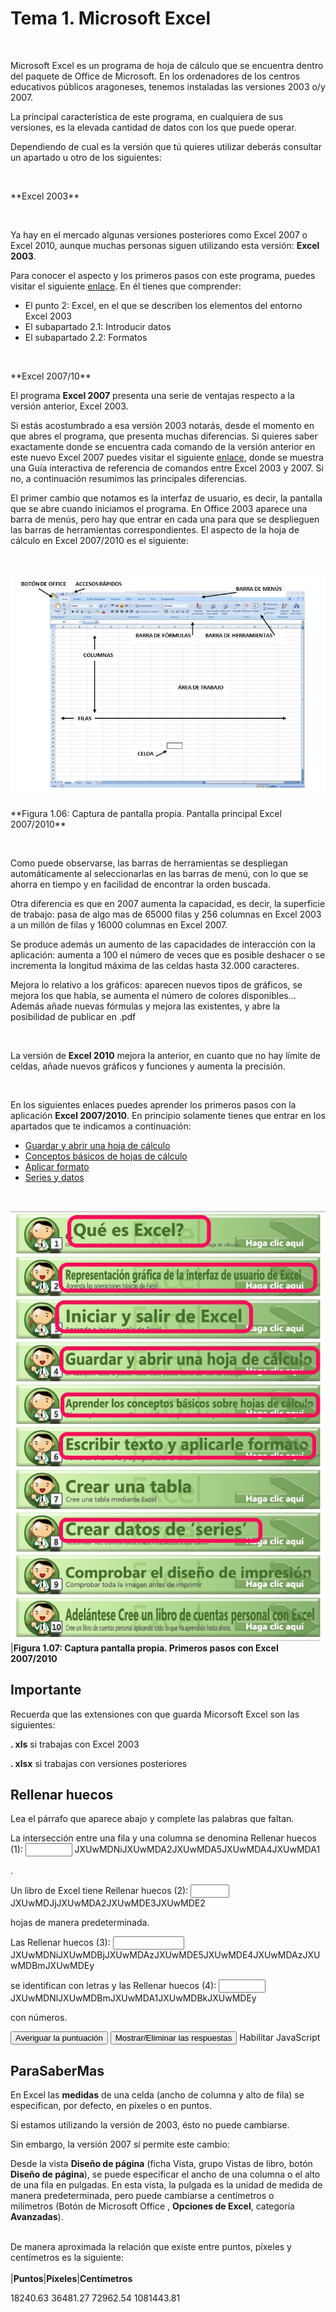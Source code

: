 
# Tema 1. Microsoft Excel

 

Microsoft Excel es un programa de hoja de cálculo que se encuentra dentro del paquete de Office de Microsoft. En los ordenadores de los centros educativos públicos aragoneses, tenemos instaladas las versiones 2003 o/y 2007.

La principal característica de este programa, en cualquiera de sus versiones, es la elevada cantidad de datos con los que puede operar.

Dependiendo de cual es la versión que tú quieres utilizar deberás consultar un apartado u otro de los siguientes:

 
<td style="text-align: center; background-color: #edc74e;">**Excel 2003**</td>

 

Ya hay en el mercado algunas versiones posteriores como Excel 2007 o Excel 2010, aunque muchas personas siguen utilizando esta versión: **Excel 2003**.

Para conocer el aspecto y los primeros pasos con este programa, puedes visitar el siguiente [enlace](http://e-ducativa.catedu.es/44700165/aula/archivos/repositorio//500/674/html/Unidad_05/pagina_5.html). En él tienes que comprender:

- El punto 2: Excel, en el que se describen los elementos del entorno Excel 2003
- El subapartado 2.1: Introducir datos
- El subapartado 2.2: Formatos

  
<td style="background-color: #edc74e; text-align: center;">**Excel 2007/10**</td>

El programa **Excel 2007** presenta una serie de ventajas respecto a la versión anterior, Excel 2003.

Si estás acostumbrado a esa versión 2003 notarás, desde el momento en que abres el programa, que presenta muchas diferencias. Si quieres saber exactamente donde se encuentra cada comando de la versión anterior en este nuevo Excel 2007 puedes visitar el siguiente [enlace](http://office.microsoft.com/es-es/excel-help/interactiva-guia-de-referencia-de-comandos-de-excel-2003-a-excel-2007-HA010149151.aspx), donde se muestra una Guía interactiva de referencia de comandos entre Excel 2003 y 2007. Si no, a continuación resumimos las principales diferencias. 

El primer cambio que notamos es la interfaz de usuario, es decir, la pantalla que se abre cuando iniciamos el programa. En Office 2003 aparece una barra de menús, pero hay que entrar en cada una para que se desplieguen las barras de herramientas correspondientes. El aspecto de la hoja de cálculo en Excel 2007/2010 es el siguiente:

 

![](img/Captura_6.jpg)
<td style="text-align: center;">**Figura 1.06: Captura de pantalla propia. Pantalla principal Excel 2007/2010**</td>

 

Como puede observarse, las barras de herramientas se despliegan automáticamente al seleccionarlas en las barras de menú, con lo que se ahorra en tiempo y en facilidad de encontrar la orden buscada.

Otra diferencia es que en 2007 aumenta la capacidad, es decir, la superficie de trabajo: pasa de algo mas de 65000 filas y 256 columnas en Excel 2003 a un millón de filas y 16000 columnas en Excel 2007.

Se produce además un aumento de las capacidades de interacción con la aplicación: aumenta a 100 el número de veces que es posible deshacer o se incrementa la longitud máxima de las celdas hasta 32.000 caracteres.

Mejora lo relativo a los gráficos: aparecen nuevos tipos de gráficos, se mejora los que había, se aumenta el número de colores disponibles... Además añade nuevas fórmulas y mejora las existentes, y abre la posibilidad de publicar en .pdf

 

La versión de **Excel 2010** mejora la anterior, en cuanto que no hay límite de celdas, añade nuevos gráficos y funciones y aumenta la precisión.

 

En los siguientes enlaces puedes aprender los primeros pasos con la aplicación **Excel 2007/2010**. En principio solamente tienes que entrar en los apartados que te indicamos a continuación:

- [Guardar y abrir una hoja de cálculo](https://support.office.com/es-co/article/Guardar-y-abrir-una-hoja-de-c%C3%A1lculo-fcf25d88-dcfb-4be1-aa07-bbfa2d6424ba)
- [Conceptos básicos de hojas de cálculo](http://www.aulaclic.es/excel2007/b_2_1_1.htm)
- [Aplicar formato](https://support.office.com/es-HN/article/Escribir-texto-y-aplicar-formato-f56c5c91-e8b6-4023-abb3-640ea00546b7)
- [Series y datos](https://support.office.com/es-hn/article/Rellenar-datos-autom%C3%A1ticamente-en-celdas-de-hojas-de-c%C3%A1lculo-71eeb2f2-d689-459b-be7e-614f03e69012?ui=es-ES&amp;rs=es-HN&amp;ad=HN)

 

![](img/Captura_5.jpg)
|**Figura 1.07: Captura pantalla propia. Primeros pasos con Excel 2007/2010**

## Importante

Recuerda que las extensiones con que guarda Micorsoft Excel son las siguientes:

**. xls** si trabajas con Excel 2003

**. xlsx** si trabajas con versiones posteriores

## Rellenar huecos

Lea el párrafo que aparece abajo y complete las palabras que faltan.

La intersección entre una fila y una columna se denomina 
<label class="sr-av" for="clozeBlank22_21.0">Rellenar huecos (1):</label>
<input class="autocomplete-off" id="clozeBlank22_21.0" onkeyup="$exe.cloze.change(this)" style="width:5em" type="text" value=""/>
JXUwMDNiJXUwMDA2JXUwMDA5JXUwMDA4JXUwMDA1

 . 

Un libro de Excel tiene 
<label class="sr-av" for="clozeBlank22_21.1">Rellenar huecos (2):</label>
<input class="autocomplete-off" id="clozeBlank22_21.1" onkeyup="$exe.cloze.change(this)" style="width:4em" type="text" value=""/>
JXUwMDJjJXUwMDA2JXUwMDE3JXUwMDE2

 hojas de manera predeterminada.

Las 
<label class="sr-av" for="clozeBlank22_21.2">Rellenar huecos (3):</label>
<input class="autocomplete-off" id="clozeBlank22_21.2" onkeyup="$exe.cloze.change(this)" style="width:8em" type="text" value=""/>
JXUwMDNiJXUwMDBjJXUwMDAzJXUwMDE5JXUwMDE4JXUwMDAzJXUwMDBmJXUwMDEy

 se identifican con letras y las 
<label class="sr-av" for="clozeBlank22_21.3">Rellenar huecos (4):</label>
<input class="autocomplete-off" id="clozeBlank22_21.3" onkeyup="$exe.cloze.change(this)" style="width:5em" type="text" value=""/>
JXUwMDNlJXUwMDBmJXUwMDA1JXUwMDBkJXUwMDEy

 con números.


<input id="getScore22_21" onclick="$exe.cloze.showScore('22_21')" type="button" value="Averiguar la puntuación"/>
<input id="showAnswersButton22_21" name="22_21showAnswersButton" onclick="$exe.cloze.toggleAnswers('22_21')" style="" type="button" value="Mostrar/Eliminar las respuestas"/>
Habilitar JavaScript


## ParaSaberMas

En Excel las **medidas** de una celda (ancho de columna y alto de fila) se especifican, por defecto, en píxeles o en puntos.

Si estamos utilizando la versión de 2003, ésto no puede cambiarse.

Sin embargo, la versión 2007 sí permite este cambio:

Desde la vista **Diseño de página** (ficha Vista, grupo Vistas de libro, botón **Diseño de página**), se puede especificar el ancho de una columna o el alto de una fila en pulgadas. En esta vista, la pulgada es la unidad de medida de manera predeterminada, pero puede cambiarse a centímetros o milímetros (Botón de Microsoft Office , **Opciones de Excel**, categoría **Avanzadas**).

<br/>De manera aproximada la relación que existe entre puntos, píxeles y centímetros es la siguiente:<br/><br/>
|**Puntos**|**Píxeles**|**Centímetros**
<td style="text-align: center;">18</td><td style="text-align: center;">24</td><td style="text-align: center;">0.63</td>
<td style="text-align: center;">36</td><td style="text-align: center;">48</td><td style="text-align: center;">1.27</td>
<td style="text-align: center;">72</td><td style="text-align: center;">96</td><td style="text-align: center;">2.54</td>
<td style="text-align: center;">108</td><td style="text-align: center;">144</td><td style="text-align: center;">3.81</td>

<br/><br/>

